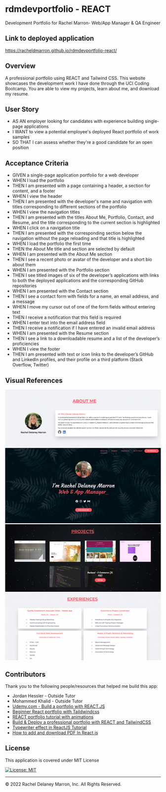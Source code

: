 # rdmdevportfolio - REACT 
Development Portfolio for Rachel Marron- Web/App Manager & QA Engineer

## Link to deployed application 
<a href="https://racheldmarron.github.io/rdmdevportfolio-react/">https://racheldmarron.github.io/rdmdevportfolio-react/</a>

## Overview 
A professional portfolio using REACT and Tailwind CSS. This website showcases the development work I have done through the UCI Coding Bootcamp. You are able to view my projects, learn about me, and download my resume. 

## User Story
<ul><li>
AS AN employer looking for candidates with experience building single-page applications</li>
<li>I WANT to view a potential employee's deployed React portfolio of work samples</li>
<li>SO THAT I can assess whether they're a good candidate for an open position</li></ul>

## Acceptance Criteria
<ul><li>
GIVEN a single-page application portfolio for a web developer</li>
<li>WHEN I load the portfolio</li>
<li>THEN I am presented with a page containing a header, a section for content, and a footer</li>
<li>WHEN I view the header</li>
<li>THEN I am presented with the developer's name and navigation with titles corresponding to different sections of the portfolio</li>
<li>WHEN I view the navigation titles</li>
<li>THEN I am presented with the titles About Me, Portfolio, Contact, and Resume, and the title corresponding to the current section is highlighted</li>
<li>WHEN I click on a navigation title</li>
<li>THEN I am presented with the corresponding section below the navigation without the page reloading and that title is highlighted</li>
<li>WHEN I load the portfolio the first time</li>
<li>THEN the About Me title and section are selected by default</li>
<li>WHEN I am presented with the About Me section</li>
<li>THEN I see a recent photo or avatar of the developer and a short bio about them</li>
<li>WHEN I am presented with the Portfolio section</li>
<li>THEN I see titled images of six of the developer’s applications with links to both the deployed applications and the corresponding GitHub repositories</li>
<li>WHEN I am presented with the Contact section</li>
<li>THEN I see a contact form with fields for a name, an email address, and a message</li>
<li>WHEN I move my cursor out of one of the form fields without entering text</li>
<li>THEN I receive a notification that this field is required</li>
<li>WHEN I enter text into the email address field</li>
<li>THEN I receive a notification if I have entered an invalid email address</li>
<li>WHEN I am presented with the Resume section</li>
<li>THEN I see a link to a downloadable resume and a list of the developer’s proficiencies</li>
<li>WHEN I view the footer</li>
<li>THEN I am presented with text or icon links to the developer’s GitHub and LinkedIn profiles, and their profile on a third platform (Stack Overflow, Twitter)</li></ul>

## Visual References

![](./assets/images/portfolio-2.png)
![](./assets/images/portfolio-1.png)
![](./assets/images/portfolio-3.png)
![](./assets/images/portfolio-4.png)


## Contributors

Thank you to the following people/resources that helped me build this app: 
<ul><li>
Jordan Hessler - Outside Tutor</li>
<li>Mohammed Khalid - Outside Tutor</li>
<li><a href="https://www.udemy.com/course/build-a-portfolio-with-reactjs/?utm_source=adwords&utm_medium=udemyads&utm_campaign=LongTail_la.EN_cc.US&utm_content=deal4584&utm_term=_._ag_81829991707_._ad_532193666393_._kw__._de_c_._dm__._pl__._ti_dsa-1007766171312_._li_9031562_._pd__._&matchtype=&gclid=CjwKCAjwve2TBhByEiwAaktM1LRCh4mU8R3eoCxenXbcqpnbzmyiVKc8XbSFxjRr3jbJ1y9bapmO7hoCOxoQAvD_BwE">Udemy.com - Build a portfolio with REACT.JS</a></li>
<li><a href="https://www.youtube.com/watch?v=8vQeMZbUt98">Beginner React portfolio with Taildwindcss</a></li>
<li><a href="https://www.youtube.com/watch?v=bmpI252DmiI">REACT portfolio tutorial with animations</a></li>
<li><a href="https://www.youtube.com/watch?v=Vp6GC3jKG20">Build & Deploy a professional portfolio with REACT and TailwindCSS</a></li>
<li><a href="https://www.youtube.com/watch?v=1eXQJYL1s1k">Typewriter effect in ReactJS Tutorial</a></li>
<li><a href="https://www.youtube.com/watch?v=nbHlVrkA0wk">How to add and download PDF In React.js</a></li></ul>

## License

This application is covered under MIT License    

[![License: MIT](https://img.shields.io/badge/License-MIT-blue.svg)](https://opensource.org/licenses/MIT)

- - -

© 2022 Rachel Delaney Marron, Inc. All Rights Reserved.
